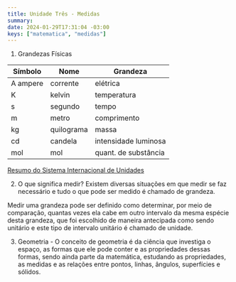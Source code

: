 ```yaml
---
title: Unidade Três - Medidas
summary:
date: 2024-01-29T17:31:04 -03:00
keys: ["matematica", "medidas"]
---
```


1. Grandezas Físicas

| Símbolo  | Nome       | Grandeza             |
| -------- | ---------- | -------------------- |
| A ampere | corrente   | elétrica             |
| K        | kelvin     | temperatura          |
| s        | segundo    | tempo                |
| m        | metro      | comprimento          |
| kg       | quilograma | massa                |
| cd       | candela    | intensidade luminosa |
| mol      | mol        | quant. de substância |

[Resumo do Sistema Internacional de Unidades](http://www.inmetro.gov.br/consumidor/pdf/resumo_si.pdf)

2. O que significa medir? Existem diversas situações em que medir se faz necessário e tudo o que pode ser medido é chamado de grandeza.

Medir uma grandeza pode ser definido como determinar, por meio de comparação, quantas vezes ela cabe em outro intervalo da mesma espécie desta grandeza, que foi escolhido de maneira antecipada como sendo unitário e este tipo de intervalo unitário é chamado de unidade.

3. Geometria - O conceito de geometria é da ciência que investiga o espaço, as formas que ele pode conter e as propriedades dessas formas, sendo ainda parte da matemática, estudando as propriedades, as medidas e as relações entre pontos, linhas, ângulos, superfícies e sólidos.
